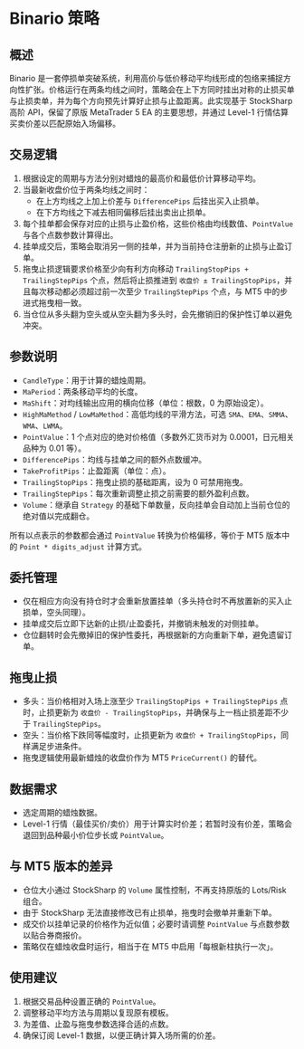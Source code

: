# Binario 策略

## 概述
Binario 是一套停损单突破系统，利用高价与低价移动平均线形成的包络来捕捉方向性扩张。价格运行在两条均线之间时，策略会在上下方同时挂出对称的止损买单与止损卖单，并为每个方向预先计算好止损与止盈距离。此实现基于 StockSharp 高阶 API，保留了原版 MetaTrader 5 EA 的主要思想，并通过 Level-1 行情估算买卖价差以匹配原始入场偏移。

## 交易逻辑
1. 根据设定的周期与方法分别对蜡烛的最高价和最低价计算移动平均。
2. 当最新收盘价位于两条均线之间时：
   - 在上方均线之上加上价差与 `DifferencePips` 后挂出买入止损单。
   - 在下方均线之下减去相同偏移后挂出卖出止损单。
3. 每个挂单都会保存对应的止损与止盈价格，这些价格由均线数值、`PointValue` 与各个点数参数计算得出。
4. 挂单成交后，策略会取消另一侧的挂单，并为当前持仓注册新的止损与止盈订单。
5. 拖曳止损逻辑要求价格至少向有利方向移动 `TrailingStopPips + TrailingStepPips` 个点，然后将止损推进到 `收盘价 ± TrailingStopPips`，并且每次移动都必须超过前一次至少 `TrailingStepPips` 个点，与 MT5 中的步进式拖曳相一致。
6. 当仓位从多头翻为空头或从空头翻为多头时，会先撤销旧的保护性订单以避免冲突。

## 参数说明
- `CandleType`：用于计算的蜡烛周期。
- `MaPeriod`：两条移动平均的长度。
- `MaShift`：对均线输出应用的横向位移（单位：根数，0 为原始设定）。
- `HighMaMethod` / `LowMaMethod`：高低均线的平滑方法，可选 `SMA`、`EMA`、`SMMA`、`WMA`、`LWMA`。
- `PointValue`：1 个点对应的绝对价格值（多数外汇货币对为 0.0001，日元相关品种为 0.01 等）。
- `DifferencePips`：均线与挂单之间的额外点数缓冲。
- `TakeProfitPips`：止盈距离（单位：点）。
- `TrailingStopPips`：拖曳止损的基础距离，设为 0 可禁用拖曳。
- `TrailingStepPips`：每次重新调整止损之前需要的额外盈利点数。
- `Volume`：继承自 `Strategy` 的基础下单数量，反向挂单会自动加上当前仓位的绝对值以完成翻仓。

所有以点表示的参数都会通过 `PointValue` 转换为价格偏移，等价于 MT5 版本中的 `Point * digits_adjust` 计算方式。

## 委托管理
- 仅在相应方向没有持仓时才会重新放置挂单（多头持仓时不再放置新的买入止损单，空头同理）。
- 挂单成交后立即下达新的止损/止盈委托，并撤销未触发的对侧挂单。
- 仓位翻转时会先撤掉旧的保护性委托，再根据新的方向重新下单，避免遗留订单。

## 拖曳止损
- 多头：当价格相对入场上涨至少 `TrailingStopPips + TrailingStepPips` 点时，止损更新为 `收盘价 - TrailingStopPips`，并确保与上一档止损差距不少于 `TrailingStepPips`。
- 空头：当价格下跌同等幅度时，止损更新为 `收盘价 + TrailingStopPips`，同样满足步进条件。
- 拖曳逻辑使用最新蜡烛的收盘价作为 MT5 `PriceCurrent()` 的替代。

## 数据需求
- 选定周期的蜡烛数据。
- Level-1 行情（最佳买价/卖价）用于计算实时价差；若暂时没有价差，策略会退回到品种最小价位步长或 `PointValue`。

## 与 MT5 版本的差异
- 仓位大小通过 StockSharp 的 `Volume` 属性控制，不再支持原版的 Lots/Risk 组合。
- 由于 StockSharp 无法直接修改已有止损单，拖曳时会撤单并重新下单。
- 成交价以挂单记录的价格作为近似值；必要时请调整 `PointValue` 与点数参数以贴合券商报价。
- 策略仅在蜡烛收盘时运行，相当于在 MT5 中启用「每根新柱执行一次」。

## 使用建议
1. 根据交易品种设置正确的 `PointValue`。
2. 调整移动平均方法与周期以复现原有模板。
3. 为差值、止盈与拖曳参数选择合适的点数。
4. 确保订阅 Level-1 数据，以便正确计算入场所需的价差。
